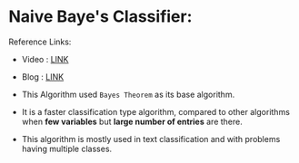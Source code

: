 # Naive Baye's Classifier:

Reference Links:
- Video : [LINK](https://youtu.be/jS1CKhALUBQ)
- Blog : [LINK](https://www.analyticsvidhya.com/blog/2017/09/naive-bayes-explained/?)

- This Algorithm used `Bayes Theorem` as its base algorithm.
- It is a faster classification type algorithm, compared to other algorithms when **few variables** but **large number of entries** are there.
- This algorithm is mostly used in text classification and with problems having multiple classes.
